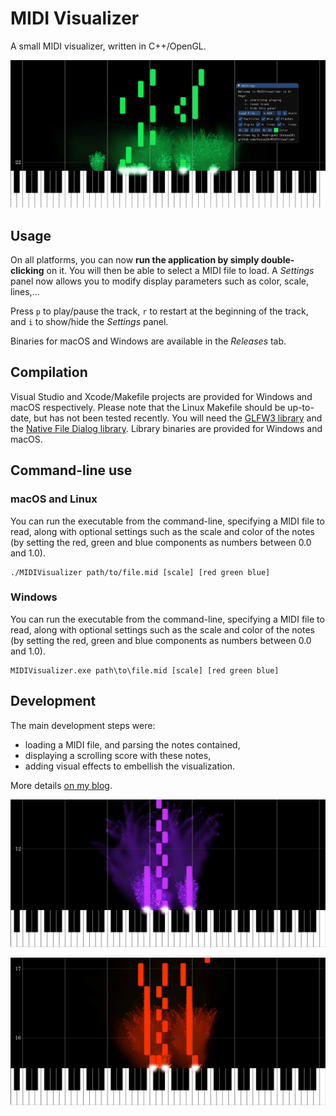 # MIDI Visualizer

A small MIDI visualizer, written in C++/OpenGL. 

![Result image](result1.png)  

## Usage

On all platforms, you can now **run the application by simply double-clicking** on it. You will then be able to select a MIDI file to load. A *Settings* panel now allows you to modify display parameters such as color, scale, lines,...

Press `p` to play/pause the track, `r` to restart at the beginning of the track, and `i` to show/hide the *Settings* panel. 

Binaries for macOS and Windows are available in the *Releases* tab.

## Compilation

Visual Studio and Xcode/Makefile projects are provided for Windows and macOS respectively. Please note that the Linux Makefile should be up-to-date, but has not been tested recently.
You will need the [GLFW3 library](http://www.glfw.org) and the [Native File Dialog library](https://github.com/mlabbe/nativefiledialog). Library binaries are provided for Windows and macOS. 


## Command-line use
### macOS and Linux

You can run the executable from the command-line, specifying a MIDI file to read, along with optional settings such as the scale and color of the notes (by setting the red, green and blue components as numbers between 0.0 and 1.0).

    ./MIDIVisualizer path/to/file.mid [scale] [red green blue]
    

### Windows

You can run the executable from the command-line, specifying a MIDI file to read, along with optional settings such as the scale and color of the notes (by setting the red, green and blue components as numbers between 0.0 and 1.0).

    MIDIVisualizer.exe path\to\file.mid [scale] [red green blue]


## Development

The main development steps were:

- loading a MIDI file, and parsing the notes contained,
- displaying a scrolling score with these notes,
- adding visual effects to embellish the visualization.

More details [on my blog](http://blog.simonrodriguez.fr/articles/28-12-2016_midi_visualization_a_case_study.html).

![Result image](result2.png) 

![Result image](result3.png) 

 

 
